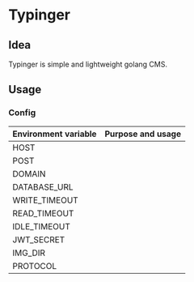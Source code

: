 # Typinger

## Idea
Typinger is simple and lightweight golang CMS.

## Usage
### Config
| Environment variable | Purpose and usage |
| -------------------- | ----------------- |
| HOST                 |                   |
| POST                 |                   |
| DOMAIN               |                   |
| DATABASE_URL         |                   |
| WRITE_TIMEOUT        |                   |
| READ_TIMEOUT         |                   |
| IDLE_TIMEOUT         |                   |
| JWT_SECRET           |                   |
| IMG_DIR              |                   |
| PROTOCOL             |                   |